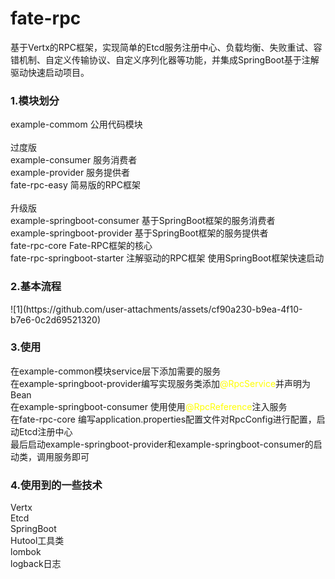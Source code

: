 # fate-rpc
基于Vertx的RPC框架，实现简单的Etcd服务注册中心、负载均衡、失败重试、容错机制、自定义传输协议、自定义序列化器等功能，并集成SpringBoot基于注解驱动快速启动项目。<br/>

<h3>1.模块划分</h3>
example-commom 公用代码模块<br/>
<br/>
过度版</br>
example-consumer 服务消费者<br/>
example-provider 服务提供者<br/>
fate-rpc-easy 简易版的RPC框架<br/>
<br/>
升级版</br>
example-springboot-consumer 基于SpringBoot框架的服务消费者<br/>
example-springboot-provider 基于SpringBoot框架的服务提供者<br/>
fate-rpc-core   Fate-RPC框架的核心<br/>
fate-rpc-springboot-starter 注解驱动的RPC框架 使用SpringBoot框架快速启动<br/>

<h3>2.基本流程</h3>
![1](https://github.com/user-attachments/assets/cf90a230-b9ea-4f10-b7e6-0c2d69521320)



<h3>3.使用</h3>
在example-common模块service层下添加需要的服务<br/>
在example-springboot-provider编写实现服务类添加<font style="color:yellow">@RpcService</font>并声明为Bean<br/>
在example-springboot-consumer 使用使用<font style="color:yellow">@RpcReference</font>注入服务<br/>
在fate-rpc-core 编写application.properties配置文件对RpcConfig进行配置，启动Etcd注册中心<br/>
最后启动example-springboot-provider和example-springboot-consumer的启动类，调用服务即可<br/>

<h3>4.使用到的一些技术</h3>
Vertx<br/>
Etcd<br/>
SpringBoot<br/>
Hutool工具类<br/>
lombok<br/>
logback日志<br/>
